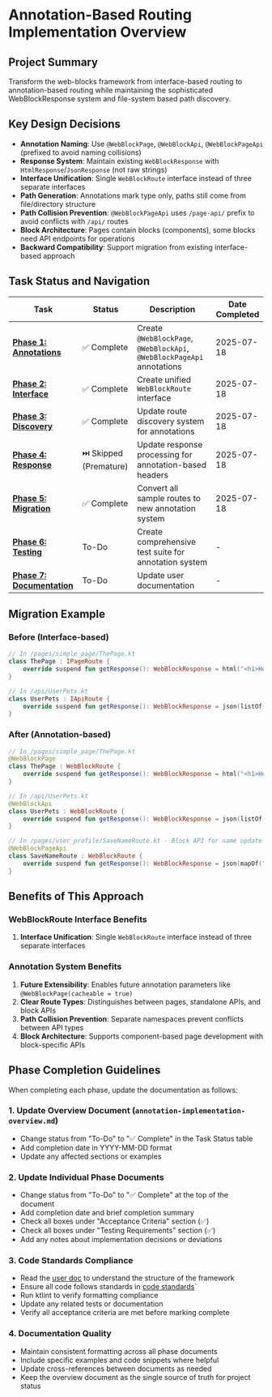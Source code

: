# Annotation-Based Routing Implementation Overview

## Project Summary
Transform the web-blocks framework from interface-based routing to annotation-based routing while maintaining the sophisticated WebBlockResponse system and file-system based path discovery.

## Key Design Decisions
- **Annotation Naming**: Use `@WebBlockPage`, `@WebBlockApi`, `@WebBlockPageApi` (prefixed to avoid naming collisions)
- **Response System**: Maintain existing `WebBlockResponse` with `HtmlResponse`/`JsonResponse` (not raw strings)
- **Interface Unification**: Single `WebBlockRoute` interface instead of three separate interfaces
- **Path Generation**: Annotations mark type only, paths still come from file/directory structure
- **Path Collision Prevention**: `@WebBlockPageApi` uses `/page-api/` prefix to avoid conflicts with `/api/` routes
- **Block Architecture**: Pages contain blocks (components), some blocks need API endpoints for operations
- **Backward Compatibility**: Support migration from existing interface-based approach

## Task Status and Navigation

| Task | Status | Description | Date Completed |
|------|--------|-------------|----------------|
| **[Phase 1: Annotations](annotation-phase1-annotations.md)** | ✅ Complete | Create `@WebBlockPage`, `@WebBlockApi`, `@WebBlockPageApi` annotations | 2025-07-18 |
| **[Phase 2: Interface](annotation-phase2-interface.md)** | ✅ Complete | Create unified `WebBlockRoute` interface | 2025-07-18 |
| **[Phase 3: Discovery](annotation-phase3-discovery.md)** | ✅ Complete | Update route discovery system for annotations | 2025-07-18 |
| **[Phase 4: Response](annotation-phase4-response.md)** | ⏭️ Skipped (Premature) | Update response processing for annotation-based headers | 2025-07-18 |
| **[Phase 5: Migration](annotation-phase5-migration.md)** | ✅ Complete | Convert all sample routes to new annotation system | 2025-07-18 |
| **[Phase 6: Testing](annotation-phase6-testing.md)** | To-Do | Create comprehensive test suite for annotation system | - |
| **[Phase 7: Documentation](annotation-phase7-documentation.md)** | To-Do | Update user documentation | - |

## Migration Example

### Before (Interface-based)
```kotlin
// In /pages/simple_page/ThePage.kt
class ThePage : IPageRoute {
    override suspend fun getResponse(): WebBlockResponse = html("<h1>Hello</h1>")
}

// In /api/UserPets.kt
class UserPets : IApiRoute {
    override suspend fun getResponse(): WebBlockResponse = json(listOf("cat", "dog"))
}
```

### After (Annotation-based)
```kotlin
// In /pages/simple_page/ThePage.kt
@WebBlockPage
class ThePage : WebBlockRoute {
    override suspend fun getResponse(): WebBlockResponse = html("<h1>Hello</h1>")
}

// In /api/UserPets.kt
@WebBlockApi
class UserPets : WebBlockRoute {
    override suspend fun getResponse(): WebBlockResponse = json(listOf("cat", "dog"))
}

// In /pages/user_profile/SaveNameRoute.kt - Block API for name update form
@WebBlockPageApi
class SaveNameRoute : WebBlockRoute {
    override suspend fun getResponse(): WebBlockResponse = json(mapOf("success" to true))
}
```

## Benefits of This Approach

### WebBlockRoute Interface Benefits
1. **Interface Unification**: Single `WebBlockRoute` interface instead of three separate interfaces

### Annotation System Benefits
1. **Future Extensibility**: Enables future annotation parameters like `@WebBlockPage(cacheable = true)`
2. **Clear Route Types**: Distinguishes between pages, standalone APIs, and block APIs
3. **Path Collision Prevention**: Separate namespaces prevent conflicts between API types
4. **Block Architecture**: Supports component-based page development with block-specific APIs

## Phase Completion Guidelines

When completing each phase, update the documentation as follows:

### 1. Update Overview Document (`annotation-implementation-overview.md`)
- Change status from "To-Do" to "✅ Complete" in the Task Status table
- Add completion date in YYYY-MM-DD format
- Update any affected sections or examples

### 2. Update Individual Phase Documents
- Change status from "To-Do" to "✅ Complete" at the top of the document
- Add completion date and brief completion summary
- Check all boxes under "Acceptance Criteria" section (✅)
- Check all boxes under "Testing Requirements" section (✅)
- Add any notes about implementation decisions or deviations

### 3. Code Standards Compliance
- Read the [user doc](../user_doc/0_index.md) to understand the structure of the framework
- Ensure all code follows standards in [code standards](../code_standards/_index.md)`
- Run ktlint to verify formatting compliance
- Update any related tests or documentation
- Verify all acceptance criteria are met before marking complete

### 4. Documentation Quality
- Maintain consistent formatting across all phase documents
- Include specific examples and code snippets where helpful
- Update cross-references between documents as needed
- Keep the overview document as the single source of truth for project status


